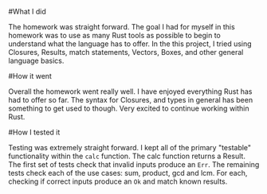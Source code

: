 #What I did

The homework was straight forward. The goal I had for myself in this homework was to use as many Rust tools as possible to begin to understand what the language has to offer. In the this project, I tried using Closures, Results, match statements, Vectors, Boxes, and other general language basics.

#How it went

Overall the homework went really well. I have enjoyed everything Rust has had to offer so far. The syntax for Closures, and types in general has been something to get used to though. Very excited to continue working within Rust.

#How I tested it

Testing was extremely straight forward. I kept all of the primary "testable" functionality within the `calc` function. The calc function returns a Result. The first set of tests check that invalid inputs produce an `Err`. The remaining tests check each of the use cases: sum, product, gcd and lcm. For each, checking if correct inputs produce an `Ok` and match known results.